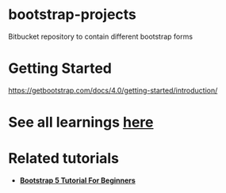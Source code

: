 # bootstrap-projects
Bitbucket repository to contain different bootstrap forms

# Getting Started
https://getbootstrap.com/docs/4.0/getting-started/introduction/


# See all learnings [here](./Learning.md)

# Related tutorials
- [**Bootstrap 5 Tutorial For Beginners**](https://www.youtube.com/playlist?list=PLp50dWW_m40WzAh2wY0a9iFYb0QlPzoxx)


